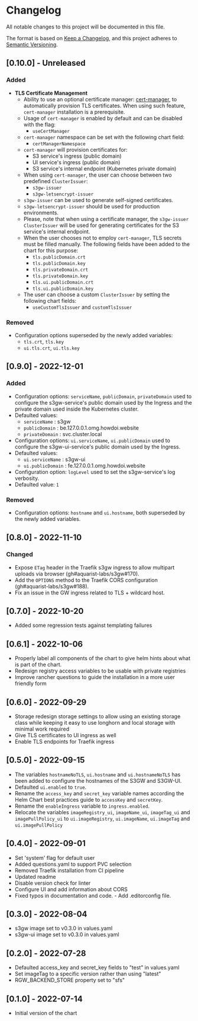 # Changelog

All notable changes to this project will be documented in this file.

The format is based on [Keep a Changelog][1],
and this project adheres to [Semantic Versioning][2].

## [0.10.0] - Unreleased

### Added

- **TLS Certificate Management**
  - Ability to use an optional certificate manager:
  [cert-manager](https://cert-manager.io/),
    to automatically provision TLS certificates. When using such feature,
    `cert-manager` installation is a prerequisite.
  - Usage of `cert-manager` is enabled by default and can be disabled
    with the flag:
    - `useCertManager`
  - `cert-manager` namespace can be set with the following chart field:
    - `certManagerNamespace`
  - `cert-manager` will provision certificates for:
    - S3 service's ingress (public domain)
    - UI service's ingress (public domain)
    - S3 service's internal endpoint (Kubernetes private domain)
  - When using `cert-manager`, the user can choose between
    two predefined `ClusterIssuer`:
    - `s3gw-issuer`
    - `s3gw-letsencrypt-issuer`
  - `s3gw-issuer` can be used to generate self-signed certificates.
  - `s3gw-letsencrypt-issuer` should be used for production environments.
  - Please, note that when using a certificate manager, the `s3gw-issuer`
    `ClusterIssuer` will be used for generating certificates for the S3 service's
    internal endpoint.
  - When the user chooses not to employ `cert-manager`,
    TLS secrets must be filled manually. The following fields
    have been added to the chart for this purpose:
    - `tls.publicDomain.crt`
    - `tls.publicDomain.key`
    - `tls.privateDomain.crt`
    - `tls.privateDomain.key`
    - `tls.ui.publicDomain.crt`
    - `tls.ui.publicDomain.key`
  - The user can choose a custom `ClusterIssuer` by setting the following chart fields:
    - `useCustomTlsIssuer` and `customTlsIssuer`

### Removed

- Configuration options superseded by the newly added variables:
  - `tls.crt`, `tls.key`
  - `ui.tls.crt`, `ui.tls.key`

## [0.9.0] - 2022-12-01

### Added

- Configuration options: `serviceName`, `publicDomain`, `privateDomain`
  used to configure the s3gw-service's public domain used by the Ingress
  and the private domain used inside the Kubernetes cluster.
- Defaulted values:
  - `serviceName` : s3gw
  - `publicDomain` : be.127.0.0.1.omg.howdoi.website
  - `privateDomain` : svc.cluster.local
- Configuration options: `ui.serviceName`, `ui.publicDomain`
  used to configure the s3gw-ui-service's public domain used by
  the Ingress.
- Defaulted values:
  - `ui.serviceName` : s3gw-ui
  - `ui.publicDomain` : fe.127.0.0.1.omg.howdoi.website
- Configuration option: `logLevel` used to set the s3gw-service's
  log verbosity.
- Defaulted value: `1`

### Removed

- Configuration options: `hostname` and `ui.hostname`, both superseded
  by the newly added variables.

## [0.8.0] - 2022-11-10

### Changed

- Expose `ETag` header in the Traefik s3gw ingress to allow multipart
  uploads via browser (gh#aquarist-labs/s3gw#170).
- Add the `OPTIONS` method to the Traefik CORS configuration (gh#aquarist-labs/s3gw#188).
- Fix an issue in the GW ingress related to TLS + wildcard host.

## [0.7.0] - 2022-10-20

- Added some regression tests against templating failures

## [0.6.1] - 2022-10-06

- Properly label all components of the chart to give helm hints about what is
  part of the chart.
- Redesign registry access variables to be usable with private registries
- Improve rancher questions to guide the installation in a more user friendly
  form

## [0.6.0] - 2022-09-29

- Storage redesign storage settings to allow using an existing storage class
  while keeping it easy to use longhorn and local storage with minimal work
  required
- Give TLS certificates to UI ingress as well
- Enable TLS endpoints for Traefik ingress

## [0.5.0] - 2022-09-15

- The variables `hostnameNoTLS`, `ui.hostname` and `ui.hostnameNoTLS`
  has been added to configure the hostnames of the S3GW and S3GW-UI.
- Defaulted `ui.enabled` to `true`.
- Rename the `access_key` and `secret_key` variable names according
  the Helm Chart best practices guide to `accessKey` and `secretKey`.
- Rename the `enableIngress` variable to `ingress.enabled`.
- Relocate the variables `imageRegistry_ui`, `imageName_ui`,
  `imageTag_ui` and `imagePullPolicy_ui` to `ui.imageRegistry`,
  `ui.imageName`, `ui.imageTag` and `ui.imagePullPolicy`

## [0.4.0] - 2022-09-01

- Set 'system' flag for default user
- Added questions.yaml to support PVC selection
- Removed Traefik installation from CI pipeline
- Updated readme
- Disable version check for linter
- Configure UI and add information about CORS
- Fixed typos in documentation and code. - Add .editorconfig file.

## [0.3.0] - 2022-08-04

- s3gw image set to v0.3.0 in values.yaml
- s3gw-ui image set to v0.3.0 in values.yaml

## [0.2.0] - 2022-07-28

- Defaulted access_key and secret_key fields to "test" in values.yaml
- Set imageTag to a specific version rather than using "latest"
- RGW_BACKEND_STORE property set to "sfs"

## [0.1.0] - 2022-07-14

- Initial version of the chart

[1]: https://keepachangelog.com/en/1.0.0/
[2]: https://semver.org/spec/v2.0.0.html
